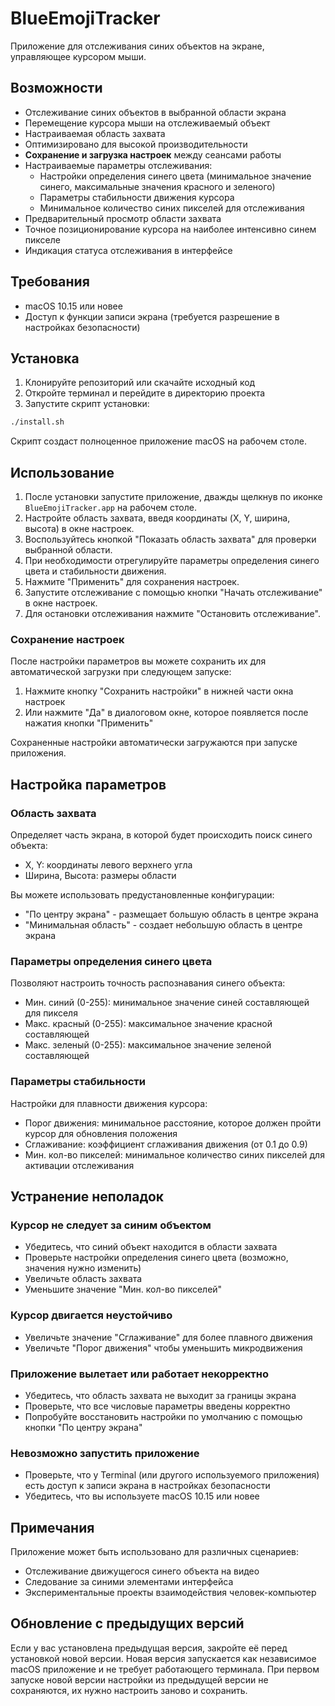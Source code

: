 # BlueEmojiTracker

Приложение для отслеживания синих объектов на экране, управляющее курсором мыши.

## Возможности

- Отслеживание синих объектов в выбранной области экрана
- Перемещение курсора мыши на отслеживаемый объект
- Настраиваемая область захвата
- Оптимизировано для высокой производительности
- **Сохранение и загрузка настроек** между сеансами работы
- Настраиваемые параметры отслеживания:
  - Настройки определения синего цвета (минимальное значение синего, максимальные значения красного и зеленого)
  - Параметры стабильности движения курсора
  - Минимальное количество синих пикселей для отслеживания
- Предварительный просмотр области захвата
- Точное позиционирование курсора на наиболее интенсивно синем пикселе
- Индикация статуса отслеживания в интерфейсе

## Требования

- macOS 10.15 или новее
- Доступ к функции записи экрана (требуется разрешение в настройках безопасности)

## Установка

1. Клонируйте репозиторий или скачайте исходный код
2. Откройте терминал и перейдите в директорию проекта
3. Запустите скрипт установки:

```bash
./install.sh
```

Скрипт создаст полноценное приложение macOS на рабочем столе.

## Использование

1. После установки запустите приложение, дважды щелкнув по иконке `BlueEmojiTracker.app` на рабочем столе.
2. Настройте область захвата, введя координаты (X, Y, ширина, высота) в окне настроек.
3. Воспользуйтесь кнопкой "Показать область захвата" для проверки выбранной области.
4. При необходимости отрегулируйте параметры определения синего цвета и стабильности движения.
5. Нажмите "Применить" для сохранения настроек.
6. Запустите отслеживание с помощью кнопки "Начать отслеживание" в окне настроек.
7. Для остановки отслеживания нажмите "Остановить отслеживание".

### Сохранение настроек

После настройки параметров вы можете сохранить их для автоматической загрузки при следующем запуске:

1. Нажмите кнопку "Сохранить настройки" в нижней части окна настроек
2. Или нажмите "Да" в диалоговом окне, которое появляется после нажатия кнопки "Применить"

Сохраненные настройки автоматически загружаются при запуске приложения.

## Настройка параметров

### Область захвата

Определяет часть экрана, в которой будет происходить поиск синего объекта:
- X, Y: координаты левого верхнего угла
- Ширина, Высота: размеры области

Вы можете использовать предустановленные конфигурации:
- "По центру экрана" - размещает большую область в центре экрана
- "Минимальная область" - создает небольшую область в центре экрана

### Параметры определения синего цвета

Позволяют настроить точность распознавания синего объекта:
- Мин. синий (0-255): минимальное значение синей составляющей для пикселя
- Макс. красный (0-255): максимальное значение красной составляющей
- Макс. зеленый (0-255): максимальное значение зеленой составляющей

### Параметры стабильности

Настройки для плавности движения курсора:
- Порог движения: минимальное расстояние, которое должен пройти курсор для обновления положения
- Сглаживание: коэффициент сглаживания движения (от 0.1 до 0.9)
- Мин. кол-во пикселей: минимальное количество синих пикселей для активации отслеживания

## Устранение неполадок

### Курсор не следует за синим объектом

- Убедитесь, что синий объект находится в области захвата
- Проверьте настройки определения синего цвета (возможно, значения нужно изменить)
- Увеличьте область захвата
- Уменьшите значение "Мин. кол-во пикселей"

### Курсор двигается неустойчиво

- Увеличьте значение "Сглаживание" для более плавного движения
- Увеличьте "Порог движения" чтобы уменьшить микродвижения

### Приложение вылетает или работает некорректно

- Убедитесь, что область захвата не выходит за границы экрана
- Проверьте, что все числовые параметры введены корректно
- Попробуйте восстановить настройки по умолчанию с помощью кнопки "По центру экрана"

### Невозможно запустить приложение

- Проверьте, что у Terminal (или другого используемого приложения) есть доступ к записи экрана в настройках безопасности
- Убедитесь, что вы используете macOS 10.15 или новее

## Примечания

Приложение может быть использовано для различных сценариев:
- Отслеживание движущегося синего объекта на видео
- Следование за синими элементами интерфейса
- Экспериментальные проекты взаимодействия человек-компьютер

## Обновление с предыдущих версий

Если у вас установлена предыдущая версия, закройте её перед установкой новой версии. Новая версия запускается как независимое macOS приложение и не требует работающего терминала. При первом запуске новой версии настройки из предыдущей версии не сохраняются, их нужно настроить заново и сохранить. 